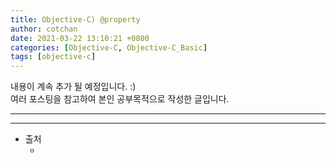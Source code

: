 ```yaml
---
title: Objective-C) @property
author: cotchan
date: 2021-03-22 13:10:21 +0800
categories: [Objective-C, Objective-C_Basic]
tags: [objective-c]
---
```


내용이 계속 추가 될 예정입니다. :)    
여러 포스팅을 참고하여 본인 공부목적으로 작성한 글입니다.    

---


---

+ 출처
    + []()
